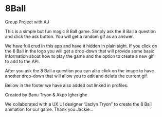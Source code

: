 # 8Ball
Group Project with AJ


This is a simple but fun magic 8 Ball game. Simply ask the 8 Ball a question and click the ask button. You will get a random gif as an answer.

We have full crud in this app and have it hidden in plain sight. If you click on the 8 Ball in the logo you will get a drop-down that will provide some basic information about how to play the game and the option to create a new gif to add to the API.

After you ask the 8 Ball a question you can also click on the image to have another drop-down that will allow you to edit and delete the current gif.

Bellow in the footer we have also added out linked in profiles.

Created by
Banu Tryon & Akpo Igherighe

We collaborated with a UX UI designer “Jaclyn Tryon”  to create the 8 Ball animation for our game.
Thank you Jackie... 

